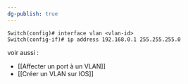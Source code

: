```yaml
---
dg-publish: true
---
```


```
Switch(config)# interface vlan <vlan-id>
Switch(config-if)# ip address 192.168.0.1 255.255.255.0 
```

voir aussi : 
- [[Affecter un port à un VLAN]]
- [[Créer un VLAN sur IOS]]
